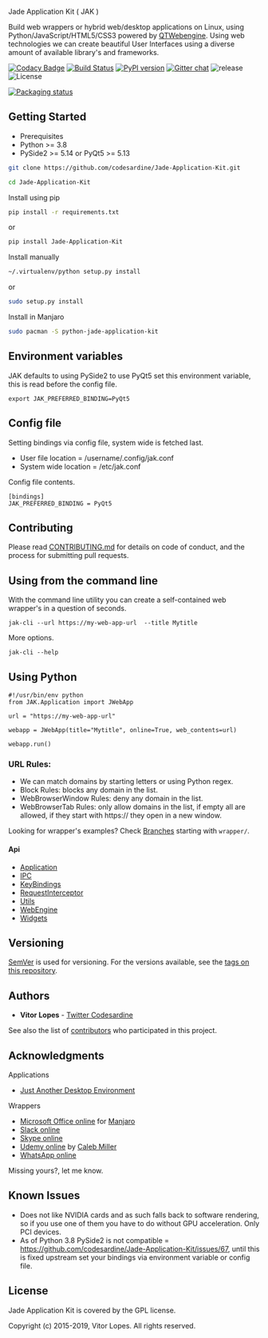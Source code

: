 Jade Application Kit ( JAK )

Build web wrappers or hybrid web/desktop applications on Linux, using Python/JavaScript/HTML5/CSS3 powered by [QTWebengine](https://wiki.qt.io/QtWebEngine). Using web technologies we can create beautiful User Interfaces using a diverse amount of available library's and frameworks.

[![Codacy Badge](https://api.codacy.com/project/badge/Grade/c79991176d484d50960a36007749b6a6)](https://www.codacy.com/app/codesardine/Jade-Application-Kit?utm_source=github.com&amp;utm_medium=referral&amp;utm_content=codesardine/Jade-Application-Kit&amp;utm_campaign=Badge_Grade)
[![Build Status](https://travis-ci.org/codesardine/Jade-Application-Kit.svg?branch=master)](https://travis-ci.org/codesardine/Jade-Application-Kit)
[![PyPI version](https://badge.fury.io/py/Jade-Application-Kit.svg)](https://badge.fury.io/py/Jade-Application-Kit)
[![Gitter chat](https://badges.gitter.im/gitterHQ/gitter.png)](https://gitter.im/JustAnotherDesktopEnviroment/Lobby)
![release](https://img.shields.io/github/release/codesardine/jade-application-kit.svg)
![License](https://img.shields.io/github/license/codesardine/jade-application-kit.svg)

[![Packaging status](https://repology.org/badge/vertical-allrepos/python:jade-application-kit.svg)](https://repology.org/metapackage/python:jade-application-kit)

## Getting Started

* Prerequisites
* Python  >= 3.8
* PySide2 >= 5.14 or PyQt5 >= 5.13

```bash
git clone https://github.com/codesardine/Jade-Application-Kit.git

cd Jade-Application-Kit
```

Install using pip
```bash
pip install -r requirements.txt
```
or
```bash
pip install Jade-Application-Kit
```

Install manually
```bash
~/.virtualenv/python setup.py install
```
or
```bash
sudo setup.py install
```

Install in Manjaro
```bash
sudo pacman -S python-jade-application-kit
```

## Environment variables
JAK defaults to using PySide2 to use PyQt5 set this environment variable, this is read before the config file.
```
export JAK_PREFERRED_BINDING=PyQt5
```

## Config file
Setting bindings via config file, system wide is fetched last.
* User file location = /username/.config/jak.conf
* System wide location = /etc/jak.conf

Config file contents.
```
[bindings]
JAK_PREFERRED_BINDING = PyQt5
```

## Contributing
Please read [CONTRIBUTING.md](https://github.com/codesardine/Jade-Application-Kit/blob/master/CONTRIBUTING.md) for details on code of conduct, and the process for submitting pull requests.

## Using from the command line
With the command line utility you can create a self-contained web wrapper's in a question of seconds.
```
jak-cli --url https://my-web-app-url  --title Mytitle
```
More options.
```
jak-cli --help
```

## Using Python
```
#!/usr/bin/env python
from JAK.Application import JWebApp

url = "https://my-web-app-url"

webapp = JWebApp(title="Mytitle", online=True, web_contents=url)

webapp.run()
```
### URL Rules:
* We can match domains by starting letters or using Python regex.
* Block Rules: blocks any domain in the list.
* WebBrowserWindow Rules: deny any domain in the list.
* WebBrowserTab Rules: only allow domains in the list, if empty all are allowed, if they start with https:// they open in a new window.

Looking for wrapper's examples? Check [Branches](https://github.com/codesardine/Jade-Application-Kit/branches) starting with `wrapper/`.

#### Api
* [Application](https://codesardine.github.io/Jade-Application-Kit/docs/Application.html)
* [IPC](https://codesardine.github.io/Jade-Application-Kit/docs/IPC.html)
* [KeyBindings](https://codesardine.github.io/Jade-Application-Kit/docs/KeyBindings.html)
* [RequestInterceptor](https://codesardine.github.io/Jade-Application-Kit/docs/RequestInterceptor.html)
* [Utils](https://codesardine.github.io/Jade-Application-Kit/docs/Utils.html)
* [WebEngine](https://codesardine.github.io/Jade-Application-Kit/docs/WebEngine.html)
* [Widgets](https://codesardine.github.io/Jade-Application-Kit/docs/Widgets.html)

## Versioning

[SemVer](http://semver.org/) is used for versioning. For the versions available, see the [tags on this repository](https://github.com/codesardine/Jade-Application-Kit/tags).

## Authors

* **Vitor Lopes** - [Twitter Codesardine](https://twitter.com/codesardine)

See also the list of [contributors](https://github.com/codesardine/Jade-Application-Kit/graphs/contributors) who participated in this project.


## Acknowledgments

Applications
* [Just Another Desktop Environment](https://github.com/codesardine/Jadesktop)

Wrappers
* [Microsoft Office online](https://github.com/codesardine/Jade-Application-Kit/tree/wrapper/microsoft-office-online) for [Manjaro](https://manjaro.org)
* [Slack online](https://github.com/codesardine/Jade-Application-Kit/tree/wrapper/slack-online)
* [Skype online](https://github.com/codesardine/Jade-Application-Kit/tree/wrapper/skype-online)
* [Udemy online](https://github.com/Steffan153/udemy-online) by [Caleb Miller](https://github.com/Steffan153)
* [WhatsApp online](https://github.com/codesardine/Jade-Application-Kit/tree/wrapper/whatsapp-online)

Missing yours?, let me know.

## Known Issues
 * Does not like NVIDIA cards and as such falls back to software rendering, so if you use one of them you have to do without GPU acceleration. Only PCI devices.
 * As of Python 3.8 PySide2 is not compatible = https://github.com/codesardine/Jade-Application-Kit/issues/67, until this is fixed upstream set your bindings via environment variable or config file.

## License
Jade Application Kit is covered by the GPL license.

Copyright (c) 2015-2019, Vitor Lopes. All rights reserved.

